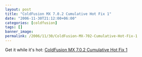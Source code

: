 ```yaml
---
layout: post
title: "ColdFusion MX 7.0.2 Cumulative Hot Fix 1"
date: "2006-11-30T21:12:00+06:00"
categories: [coldfusion]
tags: []
banner_image: 
permalink: /2006/11/30/ColdFusion-MX-702-Cumulative-Hot-Fix-1
---
```


Get it while it's hot: <a href="http://www.adobe.com/cfusion/knowledgebase/index.cfm?id=kb400074&pss=rss_coldfusion_kb400074"> ColdFusion MX 7.0.2 Cumulative Hot Fix 1</a>
